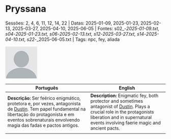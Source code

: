 
# Pryssana

Sessões: 2, 4, 6, 11, 12, 14, 22 | Datas: 2025-01-09, 2025-01-23, 2025-02-13, 2025-03-27, 2025-04-10, 2025-06-05 | Fontes: s02_-_2025-01-09.txt, s04_-_2025-01-23.txt, s06_-_2025-02-13.txt, s12_-_2025-03-27.txt, s14_-_2025-04-10.txt, s22_-_2025-06-05.txt | Tags: npc, fey, aliada

![Pryssana](docs/dm/-/npc/blank.png)

| Português                                                                                                                                                                                                                                | English                                                                                                                                                                                                                            |
| ---------------------------------------------------------------------------------------------------------------------------------------------------------------------------------------------------------------------------------------- | ---------------------------------------------------------------------------------------------------------------------------------------------------------------------------------------------------------------------------------- |
| **Descrição:** Ser feérico enigmático, protetora e, por vezes, antagonista de [Dustin](pc_dustin_thorne.md). Tem papel fundamental na libertação do protagonista e em eventos sobrenaturais envolvendo magia das fadas e pactos antigos. | **Description:** Enigmatic fey, both protector and sometimes antagonist of [Dustin](pc_dustin_thorne.md). Plays a crucial role in the protagonists liberation and in supernatural events involving faerie magic and ancient pacts. |
|                                                                                                                                                                                                                                          |                                                                                                                                                                                                                                    |

